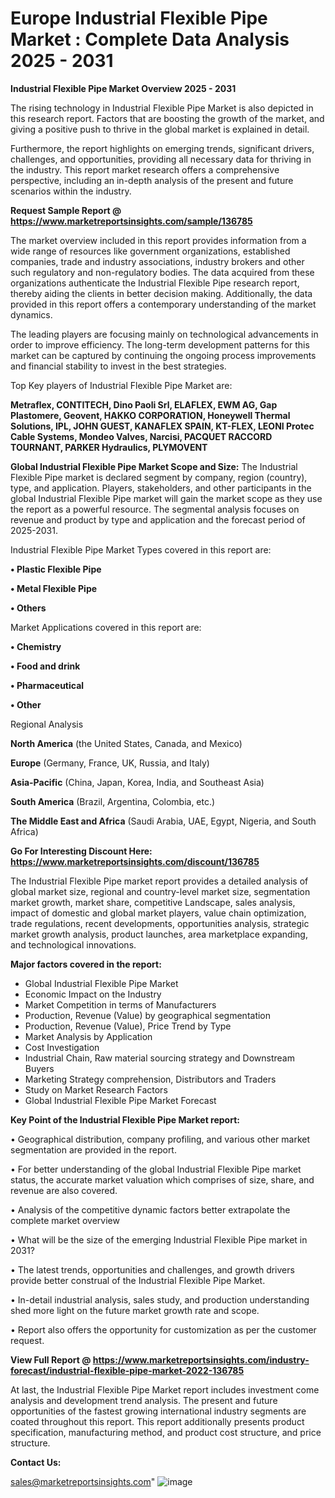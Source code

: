 # Europe Industrial Flexible Pipe Market : Complete Data Analysis 2025 - 2031

<Strong> Industrial Flexible Pipe Market Overview 2025 - 2031</strong>

The rising technology in Industrial Flexible Pipe Market is also depicted in this research report. Factors that are boosting the growth of the market, and giving a positive push to thrive in the global market is explained in detail.

Furthermore, the report highlights on emerging trends, significant drivers, challenges, and opportunities, providing all necessary data for thriving in the industry. This report market research offers a comprehensive perspective, including an in-depth analysis of the present and future scenarios within the industry.

<strong>Request Sample Report @ <a href=https://www.marketreportsinsights.com/sample/136785>https://www.marketreportsinsights.com/sample/136785</a></strong>

The market overview included in this report provides information from a wide range of resources like government organizations, established companies, trade and industry associations, industry brokers and other such regulatory and non-regulatory bodies. The data acquired from these organizations authenticate the Industrial Flexible Pipe research report, thereby aiding the clients in better decision making. Additionally, the data provided in this report offers a contemporary understanding of the market dynamics.

The leading players are focusing mainly on technological advancements in order to improve efficiency. The long-term development patterns for this market can be captured by continuing the ongoing process improvements and financial stability to invest in the best strategies.

Top Key players of Industrial Flexible Pipe Market are:

<strong>Metraflex, CONTITECH, Dino Paoli Srl, ELAFLEX, EWM AG, Gap Plastomere, Geovent, HAKKO CORPORATION, Honeywell Thermal Solutions, IPL, JOHN GUEST, KANAFLEX SPAIN, KT-FLEX, LEONI Protec Cable Systems, Mondeo Valves, Narcisi, PACQUET RACCORD TOURNANT, PARKER Hydraulics, PLYMOVENT</strong>

<strong><b>Global Industrial Flexible Pipe Market Scope and Size:</b></strong>
The Industrial Flexible Pipe market is declared segment by company, region (country), type, and application. Players, stakeholders, and other participants in the global Industrial Flexible Pipe market will gain the market scope as they use the report as a powerful resource. The segmental analysis focuses on revenue and product by type and application and the forecast period of 2025-2031.

Industrial Flexible Pipe Market Types covered in this report are:

<strong>• Plastic Flexible Pipe

• Metal Flexible Pipe

• Others</strong>

Market Applications covered in this report are:

<strong>• Chemistry

• Food and drink

• Pharmaceutical

• Other</strong> 

Regional Analysis

<strong>North America</strong> (the United States, Canada, and Mexico)

<strong>Europe</strong> (Germany, France, UK, Russia, and Italy)

<strong>Asia-Pacific</strong> (China, Japan, Korea, India, and Southeast Asia)

<strong>South America</strong> (Brazil, Argentina, Colombia, etc.)

<strong>The Middle East and Africa</strong> (Saudi Arabia, UAE, Egypt, Nigeria, and South Africa)

<strong>Go For Interesting Discount Here: <a href=https://www.marketreportsinsights.com/discount/136785>https://www.marketreportsinsights.com/discount/136785</a></strong>

The Industrial Flexible Pipe market report provides a detailed analysis of global market size, regional and country-level market size, segmentation market growth, market share, competitive Landscape, sales analysis, impact of domestic and global market players, value chain optimization, trade regulations, recent developments, opportunities analysis, strategic market growth analysis, product launches, area marketplace expanding, and technological innovations.

<strong><b>Major factors covered in the report:</b></strong>
<ul>
  <li>Global Industrial Flexible Pipe Market </li>
  <li>Economic Impact on the Industry</li>
  <li>Market Competition in terms of Manufacturers</li>
  <li>Production, Revenue (Value) by geographical segmentation</li>
  <li>Production, Revenue (Value), Price Trend by Type</li>
  <li>Market Analysis by Application</li>
  <li>Cost Investigation</li>
  <li>Industrial Chain, Raw material sourcing strategy and Downstream Buyers</li>
  <li>Marketing Strategy comprehension, Distributors and Traders</li>
  <li>Study on Market Research Factors</li>
  <li>Global Industrial Flexible Pipe Market Forecast</li>
</ul>

<strong><b>Key Point of the Industrial Flexible Pipe Market report:</b></strong>

• Geographical distribution, company profiling, and various other market segmentation are provided in the report.

• For better understanding of the global Industrial Flexible Pipe market status, the accurate market valuation which comprises of size, share, and revenue are also covered.

• Analysis of the competitive dynamic factors better extrapolate the complete market overview

• What will be the size of the emerging Industrial Flexible Pipe market in 2031?

• The latest trends, opportunities and challenges, and growth drivers provide better construal of the Industrial Flexible Pipe Market.

• In-detail industrial analysis, sales study, and production understanding shed more light on the future market growth rate and scope.

• Report also offers the opportunity for customization as per the customer request.

<strong><b>View Full Report @ <a href=https://www.marketreportsinsights.com/industry-forecast/industrial-flexible-pipe-market-2022-136785>https://www.marketreportsinsights.com/industry-forecast/industrial-flexible-pipe-market-2022-136785</a></b></strong>


At last, the Industrial Flexible Pipe Market report includes investment come analysis and development trend analysis. The present and future opportunities of the fastest growing international industry segments are coated throughout this report. This report additionally presents product specification, manufacturing method, and product cost structure, and price structure.

<strong>Contact Us:</strong>

sales@marketreportsinsights.com"
![image](https://github.com/user-attachments/assets/7222551c-b495-4705-add2-ab9d777d197d)
